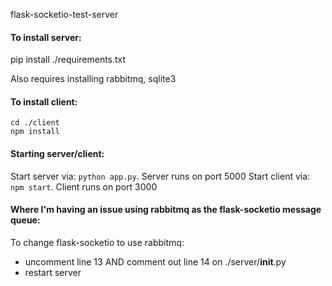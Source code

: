 flask-socketio-test-server

#### To install server: ####
pip install ./requirements.txt

Also requires installing rabbitmq, sqlite3

#### To install client: ####
```
cd ./client
npm install
```

#### Starting server/client: #####
Start server via: `python app.py`.  Server runs on port 5000
Start client via: `npm start`.  Client runs on port 3000


#### Where I'm having an issue using rabbitmq as the flask-socketio message queue: ####
To change flask-socketio to use rabbitmq:
  - uncomment line 13 AND comment out line 14 on ./server/__init__.py
  - restart server

